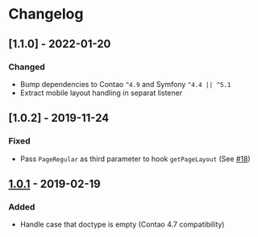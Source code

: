 
# Changelog

## [1.1.0] - 2022-01-20

### Changed

 - Bump dependencies to Contao `^4.9` and Symfony `^4.4 || ^5.1`
 - Extract mobile layout handling in separat listener

## [1.0.2] - 2019-11-24

### Fixed

 - Pass `PageRegular` as third parameter to hook `getPageLayout` (See [#18])

## [1.0.1] - 2019-02-19

### Added

 - Handle case that doctype is empty (Contao 4.7 compatibility) 

[1.0.1]: https://github.com/netzmacht/contao-page-context/compare/1.0.1...1.0.2 
[1.0.1]: https://github.com/netzmacht/contao-page-context/compare/1.0.0...1.0.1

[#18]: https://github.com/netzmacht/contao-page-context/issues/18
